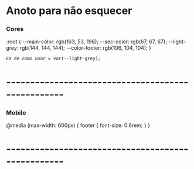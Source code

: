 # Anoto para não esquecer

### Cores

:root {
    --main-color: rgb(163, 53, 196);
    --sec-color: rgb(67, 67, 67);
    --light-grey: rgb(144, 144, 144);
    --color-footer: rgb(106, 104, 104);
}

    EX de como usar = var(--light-grey);

# -------------------------------------------------- #

### Mobile 

@media (max-width: 600px) {
    footer {
        font-size: 0.6rem;
    }
}

# -------------------------------------------------- #